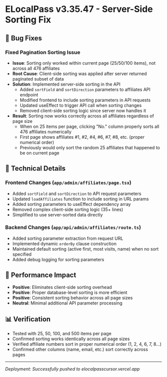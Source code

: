 # ELocalPass v3.35.47 - Server-Side Sorting Fix

## 🔧 Bug Fixes

### Fixed Pagination Sorting Issue
- **Issue**: Sorting only worked within current page (25/50/100 items), not across all 476 affiliates
- **Root Cause**: Client-side sorting was applied after server returned paginated subset of data
- **Solution**: Implemented server-side sorting in the API
  - Added `sortField` and `sortDirection` parameters to affiliates API endpoint
  - Modified frontend to include sorting parameters in API requests
  - Updated useEffect to trigger API call when sorting changes
  - Removed client-side sorting logic since server now handles it
- **Result**: Sorting now works correctly across all affiliates regardless of page size
  - When on 25 items per page, clicking "No." column properly sorts all 476 affiliates numerically
  - First page shows affiliates #1, #2, #4, #6, #7, #8, etc. (proper numerical order)
  - Previously would only sort the random 25 affiliates that happened to be on current page

## 🎯 Technical Details

### Frontend Changes (`app/admin/affiliates/page.tsx`)
- Added `sortField` and `sortDirection` to API request parameters
- Updated `loadAffiliates` function to include sorting in URL params
- Added sorting parameters to useEffect dependency array
- Removed complex client-side sorting logic (35+ lines)
- Simplified to use server-sorted data directly

### Backend Changes (`app/api/admin/affiliates/route.ts`)
- Added sorting parameter extraction from request URL
- Implemented dynamic `orderBy` clause construction
- Maintained default sorting (active first, most visits, name) when no sort specified
- Added debug logging for sorting parameters

## 🚀 Performance Impact
- **Positive**: Eliminates client-side sorting overhead
- **Positive**: Proper database-level sorting is more efficient
- **Positive**: Consistent sorting behavior across all page sizes
- **Neutral**: Minimal additional API parameter processing

## 📊 Verification
- Tested with 25, 50, 100, and 500 items per page
- Confirmed sorting works identically across all page sizes
- Verified affiliate numbers sort in proper numerical order (1, 2, 4, 6, 7, 8...)
- Confirmed other columns (name, email, etc.) sort correctly across pages

---
*Deployment: Successfully pushed to elocalpasscursor.vercel.app* 